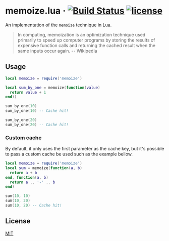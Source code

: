 # memoize.lua &middot; [![Build Status](https://travis-ci.org/EvandroLG/memoize.lua.svg?branch=master)](https://travis-ci.org/EvandroLG/memoize.lua) [![license](https://badgen.now.sh/badge/license/MIT)](./LICENSE)
An implementation of the `memoize` technique in Lua.

> In computing, memoization is an optimization technique used primarily to speed up computer programs by storing the results of expensive function calls and returning the cached result when the same inputs occur again. -- Wikipedia

## Usage
```lua
local memoize = require('memoize')

local sum_by_one = memoize(function(value)
  return value + 1
end))

sum_by_one(10)
sum_by_one(10) -- Cache hit!

sum_by_one(20)
sum_by_one(20) -- Cache hit!
```

### Custom cache
By default, it only uses the first parameter as the cache key, but it's possible to pass a custom cache be used such as the example bellow.

```lua
local memoize = require('memoize')
local sum = memoize(function(a, b)
  return a + b
end, function(a, b)
  return a .. '-' .. b
end)

sum(10, 10)
sum(10, 20)
sum(10, 20) -- Cache hit!
```

## License
[MIT](./LICENSE)
